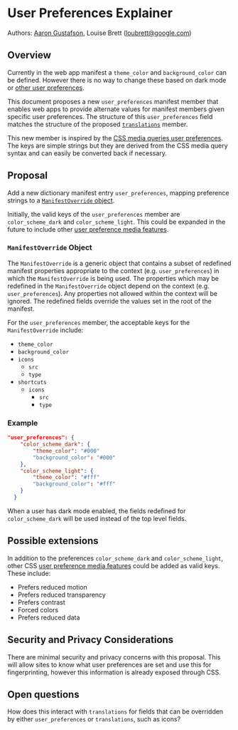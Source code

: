 # User Preferences Explainer

Authors: [Aaron Gustafson](https://github.com/aarongustafson), Louise Brett (loubrett@google.com)

## Overview

Currently in the web app manifest a `theme_color` and `background_color` can be defined. However there is no way to change these based on dark mode or [other user preferences](#possible-extensions).

This document proposes a new `user_preferences` manifest member that enables web apps to provide alternate values for manifest members given specific user preferences. The structure of this `user_preferences` field matches the structure of the proposed <code>[translations](https://github.com/WICG/manifest-incubations/blob/gh-pages/translations-explainer.md)</code> member.

This new member is inspired by the [CSS media queries user preferences](https://drafts.csswg.org/mediaqueries-5/#mf-user-preferences). The keys are simple strings but they are derived from the CSS media query syntax and can easily be converted back if necessary.

## Proposal

Add a new dictionary manifest entry `user_preferences`, mapping preference strings to a [`ManifestOverride` object](#manifestoverride-object).

Initially, the valid keys of the `user_preferences` member are `color_scheme_dark` and `color_scheme_light`. This could be expanded in the future to include other [user preference media features](#possible-extensions).

### `ManifestOverride` Object

The `ManifestOverride` is a generic object that contains a subset of redefined manifest properties appropriate to the context (e.g. `user_preferences`) in which the `ManifestOverride` is being used. The properties which may be redefined in the `ManifestOverride` object depend on the context (e.g. `user_preferences`). Any properties not allowed within the context will be ignored. The redefined fields override the values set in the root of the manifest.

For the `user_preferences` member, the acceptable keys for the `ManifestOverride` include:

*   `theme_color`
*   `background_color`
*   `icons`
    *   `src`
    *   `type`
*   `shortcuts`
    *   `icons`
        *   `src`
        *   `type`

### Example

```json
"user_preferences": {
    "color_scheme_dark": {
        "theme_color": "#000"
        "background_color": "#000"
    },
    "color_scheme_light": {
        "theme_color": "#fff"
        "background_color": "#fff"
    }
  }
```

When a user has dark mode enabled, the fields redefined for `color_scheme_dark` will be used instead of the top level fields.

## Possible extensions

In addition to the preferences `color_scheme_dark` and `color_scheme_light`, other CSS [user preference media features](https://drafts.csswg.org/mediaqueries-5/#mf-user-preferences) could be added as valid keys. These include:

*   Prefers reduced motion
*   Prefers reduced transparency
*   Prefers contrast
*   Forced colors
*   Prefers reduced data

## Security and Privacy Considerations

There are minimal security and privacy concerns with this proposal. This will allow sites to know what user preferences are set and use this for fingerprinting, however this information is already exposed through CSS.

## Open questions

How does this interact with `translations`  for fields that can be overridden by either `user_preferences` or `translations`, such as icons?
